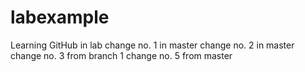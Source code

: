 # labexample
Learning GitHub in lab
change no. 1 in master
change no. 2 in master
change no. 3 from branch 1
change no. 5 from master
